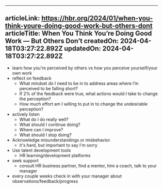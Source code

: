 -----------------------
articleLink: https://hbr.org/2024/01/when-you-think-youre-doing-good-work-but-others-dont
articleTitle: When You Think You&rsquo;re Doing Good Work &mdash; But Others Don&rsquo;t
createdOn: 2024-04-18T03:27:22.892Z
updatedOn: 2024-04-18T03:27:22.892Z
-----------------------

- learn how you're perceived by others vs how you perceive yourself/your own work
- reflect on feedback
  - What mindset do I need to be in to address areas where I’m perceived to be falling short?
  - If 2% of the feedback were true, what actions would I take to change the perception?
  - How much effort am I willing to put in to change the undesirable perception?
- actively listen
  - What do I do really well?
  - What should I continue doing?
  - Where can I improve?
  - What should I stop doing?
- Acknowledge misunderstandings or misbehavior.
  - it's hard, but important to say I'm sorry
- Use talent development tools
  - HR learning/development platforms
- seek support
  - consult HR business partner, find a mentor, hire a coach, talk to your manager
- every couple weeks check in with your manager about observations/feedback/progress